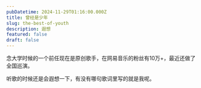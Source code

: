 ```yaml
---
pubDatetime: 2024-11-29T01:16:00.000Z
title: 曾经是少年
slug: the-best-of-youth
description: 遐想
featured: false
draft: false
---
```


念大学时候的一个前任现在是原创歌手，在网易音乐的粉丝有10万+，最近还做了全国巡演。

听歌的时候还是会遐想一下，有没有哪句歌词里写的就是我呢。